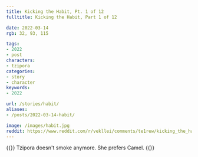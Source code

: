 ```yaml
---
title: Kicking the Habit, Pt. 1 of 12
fulltitle: Kicking the Habit, Part 1 of 12

date: 2022-03-14
rgb: 32, 93, 115

tags: 
- 2022
- post
characters:
- tzipora
categories:
- story
- character
keywords:
- 2022

url: /stories/habit/
aliases:
- /posts/2022-03-14-habit/

image: /images/habit.jpg
reddit: https://www.reddit.com/r/vekllei/comments/te1rew/kicking_the_habit_pt_1_of_12/
---
```

{{<note caption>}}
Tzipora doesn't smoke anymore. She prefers Camel.
{{</note>}}